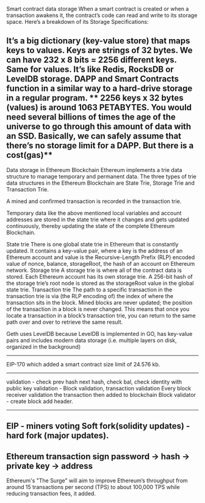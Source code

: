 Smart contract data storage
When a smart contract is created or when a transaction awakens it, the contract’s code can read and write to its storage space. Here’s a breakdown of its Storage Specifications:

It’s a big dictionary (key-value store) that maps keys to values.
Keys are strings of 32 bytes. We can have 232 x 8 bits = 2256 different keys. Same for values.
It’s like Redis, RocksDB or LevelDB storage.
DAPP and Smart Contracts function in a similar way to a hard-drive storage in a regular program.
**
2256 keys x 32 bytes (values) is around 1063 PETABYTES. You would need several billions of times the age of the universe to go through this amount of data with an SSD.
Basically, we can safely assume that there’s no storage limit for a DAPP.
But there is a cost(gas)**
-----------------------------------------------------------


Data storage in Ethereum Blockchain
Ethereum implements a trie data structure to manage temporary and permanent data. The three types of trie data structures in the Ethereum Blockchain are State Trie, Storage Trie and Transaction Trie.

A mined and confirmed transaction is recorded in the transaction trie.

Temporary data like the above mentioned local variables and account addresses are stored in the state trie where it changes and gets updated continuously, thereby updating the state of the complete Ethereum Blockchain.

State trie
There is one global state trie in Ethereum that is constantly updated. It contains a key-value pair, where a key is the address of an Ethereum account and value is the Recursive-Length Prefix (RLP) encoded value of nonce, balance, storageRoot, the hash of an account on Ethereum network.
Storage trie
A storage trie is where all of the contract data is stored. Each Ethereum account has its own storage trie. A 256-bit hash of the storage trie’s root node is stored as the storageRoot value in the global state trie.
Transaction trie
The path to a specific transaction in the transaction trie is via (the RLP encoding of) the index of where the transaction sits in the block. Mined blocks are never updated; the position of the transaction in a block is never changed. This means that once you locate a transaction in a block’s transaction trie, you can return to the same path over and over to retrieve the same result.

Geth uses LevelDB because LevelDB is implemented in GO, has key-value pairs and includes modern data storage (i.e. multiple layers on disk, organized in the background)

------------

 EIP-170 which added a smart contract size limit of 24.576 kb.
 
 ------
 validation - check prev hash next hash, check bal, check identity with public key
 validation - Block validation, transaction validation
  Every block receiver validation the transaction then added to blockchain 
  Block validator - create block add header.
  
  -----------------
  EIP - miners voting
  Soft fork(solidity updates) - hard fork (major updates).
  -----------------
  Ethereum transaction sign
  password -> hash -> private key -> address
-------------------------------------------
Ethereum's "The Surge" will aim to improve Ethereum’s throughput from around 15 transactions per second (TPS) to about 100,000 TPS while reducing transaction fees, it added.
